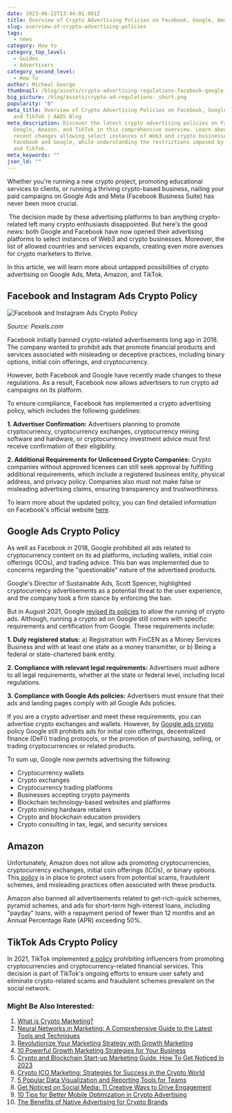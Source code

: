 ```yaml
---
date: 2023-06-22T13:44:01.081Z
title: Overview of Crypto Advertising Policies on Facebook, Google, Amazon, and TikTok
slug: overview-of-crypto-advertising-policies
tags:
  - news
category: How to
category_top_level:
  - Guides
  - Advertisers
category_second_level:
  - How To
author: Micheal George
thumbnail: /blog/assets/crypto-advertising-regulations-facebook-google-amazon.png
big_picture: /blog/assets/crypto-ad-regulations-_short.png
popularity: "0"
meta_title: Overview of Crypto Advertising Policies on Facebook, Google, Amazon,
  and TikTok | AADS Blog
meta_description: Discover the latest crypto advertising policies on Facebook,
  Google, Amazon, and TikTok in this comprehensive overview. Learn about the
  recent changes allowing select instances of Web3 and crypto businesses on
  Facebook and Google, while understanding the restrictions imposed by Amazon
  and TikTok.
meta_keywords: ""
json_ld: ""
---
```

Whether you're running a new crypto project, promoting educational services to clients, or running a thriving crypto-based business, nailing your paid campaigns on Google Ads and Meta (Facebook Business Suite) has never been more crucial. 

 The decision made by these advertising platforms to ban anything crypto-related left many crypto enthusiasts disappointed. But here's the good news: both Google and Facebook have now opened their advertising platforms to select instances of Web3 and crypto businesses. Moreover, the list of allowed countries and services expands, creating even more avenues for crypto marketers to thrive.

In this article, we will learn more about untapped possibilities of crypto advertising on Google Ads, Meta, Amazon, and TikTok.

## Facebook and Instagram Ads Crypto Policy

![Facebook and Instagram Ads Crypto Policy](/blog/assets/pexels-pixabay-147413-1-.jpg "Facebook and Instagram Ads Crypto Policy")

*Source: Pexels.com*

Facebook initially banned crypto-related advertisements long ago in 2018. The company wanted to prohibit ads that promote financial products and services associated with misleading or deceptive practices, including binary options, initial coin offerings, and cryptocurrency.

However, both Facebook and Google have recently made changes to these regulations. As a result, Facebook now allows advertisers to run crypto ad campaigns on its platform. 

To ensure compliance, Facebook has implemented a crypto advertising policy, which includes the following guidelines:

**1. Advertiser Confirmation:** Advertisers planning to promote cryptocurrency, cryptocurrency exchanges, cryptocurrency mining software and hardware, or cryptocurrency investment advice must first receive confirmation of their eligibility.

**2. Additional Requirements for Unlicensed Crypto Companies:** Crypto companies without approved licenses can still seek approval by fulfilling additional requirements, which include a registered business entity, physical address, and privacy policy. Companies also must not make false or misleading advertising claims, ensuring transparency and trustworthiness.

To learn more about the updated policy, you can find detailed information on Facebook's official website [here](https://www.facebook.com/business/help/438252513416690?id=595195347635322). 

## Google Ads Crypto Policy

As well as Facebook in 2018, Google prohibited all ads related to cryptocurrency content on its ad platforms, including wallets, initial coin offerings (ICOs), and trading advice. This ban was implemented due to concerns regarding the "questionable" nature of the advertised products.

Google's Director of Sustainable Ads, Scott Spencer, highlighted cryptocurrency advertisements as a potential threat to the user experience, and the company took a firm stance by enforcing the ban. 

But in August 2021, Google [revised its policies](https://support.google.com/adspolicy/answer/7645254?hl=en#zippy=%2Casia-pacific%2Ceurope-africa-and-middle-east%2Cnorth-and-south-america) to allow the running of crypto ads. Although, running a crypto ad on Google still comes with specific requirements and certification from Google. These requirements include:

**1. Duly registered status:** a) Registration with FinCEN as a Money Services Business and with at least one state as a money transmitter, or b) Being a federal or state-chartered bank entity.

**2. Compliance with relevant legal requirements:** Advertisers must adhere to all legal requirements, whether at the state or federal level, including local regulations.

**3. Compliance with Google Ads policies:** Advertisers must ensure that their ads and landing pages comply with all Google Ads policies.

If you are a crypto advertiser and meet these requirements, you can advertise crypto exchanges and wallets. However, by [Google ads crypto](/blog/how-to-advertise-crypto-with-google-ads-campaign/) policy Google still prohibits ads for initial coin offerings, decentralized finance (DeFi) trading protocols, or the promotion of purchasing, selling, or trading cryptocurrencies or related products.

To sum up, Google now permits advertising the following:

* Cryptocurrency wallets
* Crypto exchanges
* Cryptocurrency trading platforms
* Businesses accepting crypto payments
* Blockchain technology-based websites and platforms
* Crypto mining hardware retailers
* Crypto and blockchain education providers
* Crypto consulting in tax, legal, and security services

## Amazon

Unfortunately, Amazon does not allow ads promoting cryptocurrencies, cryptocurrency exchanges, initial coin offerings (ICOs), or binary options. This[ policy](https://advertising.amazon.com/resources/ad-policy/creative-acceptance/restricted-content-products-services#:~:text=Amazon%20prohibits%20ads%20for%20the,rich%2Dquick%20and%20pyramid%20schemes.) is in place to protect users from potential scams, fraudulent schemes, and misleading practices often associated with these products.

Amazon also banned all advertisements related to get-rich-quick schemes, pyramid schemes, and ads for short-term high-interest loans, including "payday" loans, with a repayment period of fewer than 12 months and an Annual Percentage Rate (APR) exceeding 50%.

## TikTok Ads Crypto Policy

In 2021, TikTok implemented [a policy](https://support.tiktok.com/en/business-and-creator/creator-and-business-accounts/branded-content-policy) prohibiting influencers from promoting cryptocurrencies and cryptocurrency-related financial services. This decision is part of TikTok's ongoing efforts to ensure user safety and eliminate crypto-related scams and fraudulent schemes prevalent on the social network.

### Might Be Also Interested: 

1. [What is Crypto Marketing?](https://aads.com/blog/what-is-crypto-marketing/)
2. [Neural Networks in Marketing: A Comprehensive Guide to the Latest Tools and Techniques](https://aads.com/blog/neural-networks-in-marketing-a-comprehensive-guide-to-the-latest-tools-and-techniques/)
3. [Revolutionize Your Marketing Strategy with Growth Marketing](https://aads.com/blog/revolutionize-your-marketing-strategy-with-growth-marketing/)
4. [10 Powerful Growth Marketing Strategies for Your Business](https://aads.com/blog/ten-powerful-growth-marketing-strategies-for-your-business/)
5. [Crypto and Blockchain Start-up Marketing Guide. How To Get Noticed In 2023](https://aads.com/blog/crypto-and-blockchain-start-up-marketing-guide/)
6. [Crypto ICO Marketing: Strategies for Success in the Crypto World](https://aads.com/blog/crypto-ico-marketing/)
7. [5 Popular Data Visualization and Reporting Tools for Teams](https://aads.com/blog/5-Popular-Data-Visualization-and-Reporting-Tools-for-Teams/)
8. [Get Noticed on Social Media: 11 Creative Ways to Drive Engagement](https://aads.com/blog/get-noticed-on-social-media-11-creative-ways-to-drive-engagement/)
9. [10 Tips for Better Mobile Optimization in Crypto Advertising](https://aads.com/blog/ten-tips-for-better-mobile-optimization-in-crypto-advertising/)
10. [The Benefits of Native Advertising for Crypto Brands](https://aads.com/blog/the-benefits-of-native-advertising-for-crypto-brands/)
